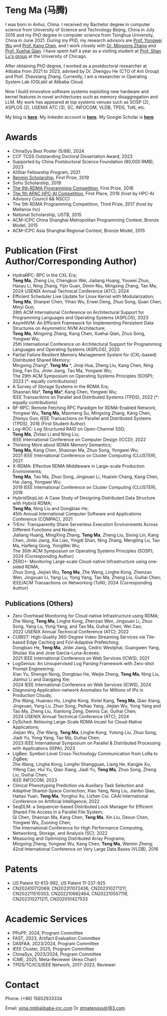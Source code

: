 # Teng Ma (马腾)

<!-- # Brief Bio -->

<!-- I was born in Anhui, China. I received my Bachelor degree in computer science from University of Science and Technology Beijng, China in July 2016. Now I am a PhD candidate in Department of Computer Science and Technology, Tsinghua University, China. -->
I was born in Anhui, China. I received my Bachelor degree in computer science from University of Science and Technology Beijng, China in July 2016 and my PhD degree in computer science from Tsinghua University, China in June 2021. During my PhD, my research advisors are [Prof. Yongwei Wu](http://madsys.cs.tsinghua.edu.cn/~yongweiwu/) and [Prof. Kang Chen](http://madsys.cs.tsinghua.edu.cn/~kangchen/), and I work closely with [Dr. Mingxing Zhang](http://madsys.cs.tsinghua.edu.cn/~zhangmx/) and [Prof. Xuehai Qian](http://alchem.usc.edu/portal/xuehaiq.html). I have spent half a year as a visiting student at [Prof. Shan Lu's group](http://people.cs.uchicago.edu/~shanlu/) at the University of Chicago.
<!-- I have joined Alibaba as a research intern from Sep 2018 to Dec 2019. -->

<!-- My research advisors are [Prof. Yongwei Wu](http://madsys.cs.tsinghua.edu.cn/~yongweiwu/) and [Prof. Kang Chen](http://madsys.cs.tsinghua.edu.cn/~kangchen/). 

Currently, I work closely with [Dr. Mingxing Zhang](http://madsys.cs.tsinghua.edu.cn/~zhangmx/) and [Prof. Xuehai Qian](http://alchem.usc.edu/portal/xuehaiq.html).
 -->

After obtaining PhD degree, I worked as a postdoctoral researcher at Alibaba from 2021 to 2023, advised by Dr. Zhengyu He (CTO of Ant Group) and Prof. Zhaoxiang Zhang. Currently, I am a researcher in Operating System Lab (OSLab) at Alibaba Cloud.


Now I build innovative software systems exploiting new hardware and kernel features in novel architectures such as memory disaggregation and LLM. 
My work has appeared at top systems venues such as SOSP (2), ASPLOS (2), USENIX ATC (3), SC, INFOCOM, VLDB, TPDS, ToN, etc.

My blog is [**here**](https://stmatengss.github.io/blog/). 
My linkedin account is [**here**](https://www.linkedin.com/in/ma-teng-69a0a8115/).
My Google Scholar is [**here**](https://scholar.google.com/citations?user=8zXo0KMAAAAJ)


<!-- ~~I am seeking a visiting scholar position for half year.~~ -->

<!-- I will join in [Prof. Shan Lu](http://people.cs.uchicago.edu/~shanlu/)'s group as a visiting student in December. -->

# Awards

* ChinaSys Best Poster (5/88), 2024
* CCF TCSS Outstanding Doctoral Dissertation Award, 2023
* Supported by China Postdoctoral Science Foundation (80,000 RMB), 2023
* AliStar Fellowship Program, 2021
* [Renmin Scholarship](http://media.people.com.cn/n1/2019/1213/c14677-31505487.html), First Prize, 2019
* Sohu Scholarship, 2019
* [The 6th RDMA Programming Competition](https://www.hpcadvisorycouncil.com/events/2018/rdma/index-ch.php), First Prize, 2018
* [The 1th APAC HPC-AI Competition](https://www.hpcwire.com/off-the-wire/2018-apac-hpc-ai-student-competition-sharpens-weather-forecast-accuracy-and-image-recognition/), First Place, 2018 (host by HPC-AI Advisory Council && NSCC)
* The 5th RDMA Programming Competition, Third Prize, 2017 (host by Mellanox Inc)
* National Scholarship, USTB, 2015
* ACM-ICPC China Shanghai Metropolitan Programming Contest, Bronze Model, 2015
* ACM-ICPC Asia Shanghai Regional Contest, Bronze Model, 2015

<!-- * Blue Bridge Cup C/C++, Second Prize, 2014
* The chess AI contest of China, Second Prize, 2015
* China IOT (Internet of Things) contest, First Prize, 2014
* Mathematical Contest In Modeling, Honorable Mention, 2015  -->


# Publication (First Author/Corresponding Author)
* HydraRPC: RPC in the CXL Era; <br>**Teng Ma**, Zheng Liu, Chengkun Wei, Jialiang Huang, Youwei Zhuo, Haoyu Li, Ning Zhang, Yijin Guan, Dimin Niu, Mingxing Zhang, Tao Ma; <br>2024 USENIX Annual Technical Conference (ATC); 2024
* Efficient Scheduler Live Update for Linux Kernel with Modularization; <br>**Teng Ma**, Shanpei Chen, Yihao Wu, Erwei Deng, Zhuo Song, Quan Chen, Minyi Guo; <br>28th ACM International Conference on Architectural Support for Programming Languages and Operating Systems (ASPLOS), 2023
* AsymNVM: An Efficient Framework for Implementing Persistent Data Structures on Asymmetric NVM Architecture; <br>**Teng Ma**, Mingxing Zhang, Kang Chen, Xuehai Qian, Zhuo Song, Yongwei Wu; <br>25th International Conference on Architectural Support for  Programming Languages and Operating Systems (ASPLOS), 2020
* Partial Failure Resilient Memory Management System for (CXL-based) Distributed Shared Memory; <br>Mingxing Zhang\*, **Teng Ma** \*, Jinqi Hua, Zheng Liu, Kang Chen, Ning Ding, Fan Du, Jinlei Jiang, Tao Ma, Yongwei Wu; <br>The 29th ACM Symposium on Operating Systems Principles (SOSP); 2023 (\*: equally contributions))
* A Survey of Storage Systems in the RDMA Era; <br>Shaonan Ma\*, **Teng Ma**\*, Kang Chen, Yongwei Wu; <br>IEEE Transactions on Parallel and Distributed Systems (TPDS), 2022 (\*: equally contributions)
* RF-RPC: Remote Fetching RPC Paradigm for RDMA-Enabled Network; Yongwei Wu, **Teng Ma**, Maomeng Su, Mingxing Zhang, Kang Chen, Zhenyu Guo; IEEE Transactions on Parallel and Distributed Systems (TPDS), 2018 (First Student Author)
* Log-ROC: Log Structured RAID on Open-Channel SSD; <br>**Teng Ma**, Zhitao Li and Ning Liu; <br>IEEE International Conference on Computer Design (ICCD); 2022
* Thinking More about RDMA Memory Semantics; <br>**Teng Ma**, Kang Chen, Shaonan Ma, Zhuo Song, Yongwei Wu; <br>2021 IEEE International Conference on Cluster Computing (CLUSTER), 2021
* X-RDMA: Effective RDMA Middleware in Large-scale Production Environments; <br>**Teng Ma**, Tao Ma, Zhuo Song, Jingxuan Li, Huaixin Chang, Kang Chen, Hai Jiang, Yongwei Wu; <br>2019 IEEE International Conference on Cluster Computing (CLUSTER), 2019
* HybridSkipList: A Case Study of Designing Distributed Data Structure with Hybrid RDMA; <br>**Teng Ma**, Ning Liu and Dongbiao He; <br>45th Annual International Computer Software and Applications Conference (COMPAC), 2021
* TrEnv: Transparently Share Serverless Execution Environments Across Different Functions and Nodes; <br>Jialiang Huang, MingXing Zhang, **Teng Ma**, Zheng Liu, Sixing Lin, Kang Chen, Jinlei Jiang, Xia Liao, Yingdi Shan, Ning Zhang, Mengting Lu, Tao Ma, Haifeng Gong, YongWei Wu; <br>The 30th ACM Symposium on Operating Systems Principles (SOSP); 2024 (Corresponding Author)
* ZERO+: Monitoring Large-scale Cloud-native Infrastructure using one-sided RDMA; <br>Zhuo Song, Jiejian Wu, **Teng Ma**, Zhe Wang, Linghe Kong, Zhenzao Wen, Jingxuan Li, Yang Lu, Yong Yang, Tao Ma, Zheng Liu, Guihai Chen; <br>IEEE/ACM Transactions on Networking (ToN); 2024 (Corresponding Author)

## Publications (Others) 
* Zero Overhead Monitoring for Cloud-native Infrastructure using RDMA; <br>Zhe Wang, **Teng Ma**, Linghe Kong, Zhenzao Wen, Jingxuan Li, Zhuo Song, Yang Lu, Yong Yang, and Tao Ma, Guihai Chen, Wei Cao; <br>2022 USENIX Annual Technical Conference (ATC); 2022
* CUBIST: High-Quality 360-Degree Video Streaming Services via Tile-based Edge Caching and FoV-Adaptive Prefetching; <br>Dongbiao He, **Teng Ma**, Jinlei Jiang, Cedric Westphal, Guangwen Yang, Shutao Xia and Jose Garcia-Luna-Aceves; <br>2021 IEEE International Conference on Web Services (ICWS), 2021
* LogGenius: An Unsupervised Log Parsing Framework with Zero-shot Prompt Engineering; <br>Xian Yu, Shengxi Nong, Dongbiao He, Weijie Zheng, **Teng Ma**, Ning Liu, Jianhui Li and Gaogang Xie; <br>2024 IEEE International Conference on Web Services (ICWS), 2024
* Diagnosing Application-network Anomalies for Millions of IPs in Production Clouds; <br>Zhe Wang, Huanwu Hu, Linghe Kong, Xinlei Kang, **Teng Ma**, Qiao Xiang, Jingxuan, Yang Lu, Zhuo Song, Peihao Yang, Jiejian Wu, Yong Yang and Tao Ma, Zheng Liu, Xianlong Zeng, Dennis Cai, Guihai Chen; <br>2024 USENIX Annual Technical Conference (ATC); 2024
* DySched: Relieving Large-Scale RDMA Incast for Cloud-Native Applications; <br>Jiejian Wu, Zhe Wang, **Teng Ma**, Linghe Kong, Yutong Liu, Zhuo Song, Jiadi Yu, Yong Yang, Tao Ma, Guihai Chen; <br>2023 IEEE International Symposium on Parallel \& Distributed Processing with Applications (ISPA); 2023
* LigBee: Symbol-Level Cross-Technology Communication from LoRa to ZigBee; <br>Zhe Wang, Linghe Kong, Longfei Shangguan, Liang He, Kangjie Xu, Yifeng Cao, Hui Yu, Qiao Xiang, Jiadi Yu, **Teng Ma**, Zhuo Song, Zheng Liu, Guihai Chen; <br>IEEE INFOCOM, 2023
* Clinical Phenotyping Prediction via Auxiliary Task Selection and Adaptive Shared-Space Correction; Xiao Yang, Ning Liu, Jianbo Qiao, Haitao Yuan, **Teng Ma**, Yonghui Xu, Lizhen Cui. CAAI International Conference on Artificial Intelligence; 2022
* SeqDLM: a Sequencer-based Distributed Lock Manager for Efficient Shared File Access in a Parallel File System; <br>Qi Chen, Shaonan Ma, Kang Chen, **Teng Ma**, Xin Liu, Dexun Chen, Yongwei Wu, Zuoning Chen; <br>The International Conference for High Performance Computing, Networking, Storage, and Analysis (SC); 2022
* Measuring and Optimizing Distributed Array Programs; <br>Mingxing Zhang, Yongwei Wu, Kang Chen, **Teng Ma**, Weimin Zheng; <br>42nd International Conference on Very Large Data Bases (VLDB), 2016


<!-- * HydraRPC: RPC in the CXL Era; **Teng Ma**, Zheng Liu, Chengkun Wei, Jialiang Huang, Youwei Zhuo, Haoyu Li, Ning Zhang, Yijin Guan, Dimin Niu, Mingxing Zhang, Tao Ma; 2024 USENIX Annual Technical Conference (ATC); 2024
* Partial Failure Resilient Memory Management System for (CXL-based) Distributed Shared Memory; Mingxing Zhang\*, **Teng Ma** \*, Jinqi Hua, Zheng Liu, Kang Chen, Ning Ding, Fan Du, Jinlei Jiang, Tao Ma, Yongwei Wu; The 29th ACM Symposium on Operating Systems Principles (SOSP); 2023 (\*: equally contributions))
* Efficient Scheduler Live Update for Linux Kernel with Modularization; **Teng Ma**, Shanpei Chen, Yihao Wu, Erwei Deng, Zhuo Song, Quan Chen, Minyi Guo; 28th ACM International Conference on Architectural Support for Programming Languages and Operating Systems (ASPLOS), 2023
* TrEnv: Transparently Share Serverless Execution Environments Across Different Functions and Nodes; Jialiang Huang, MingXing Zhang, **Teng Ma**, Zheng Liu, Sixing Lin, Kang Chen, Jinlei Jiang, Xia Liao, Yingdi Shan, Ning Zhang, Mengting Lu, Tao Ma, Haifeng Gong, YongWei Wu; The 30th ACM Symposium on Operating Systems Principles (SOSP); 2024 (**Corresponding Author**)
* ZERO+: Monitoring Large-scale Cloud-native Infrastructure using one-sided RDMA; Zhuo Song, Jiejian Wu, **Teng Ma**, Zhe Wang, Linghe Kong, Zhenzao Wen, Jingxuan Li, Yang Lu, Yong Yang, Tao Ma, Zheng Liu, Guihai Chen; IEEE/ACM Transactions on Networking (ToN); 2024 (**Corresponding Author**)
* LogGenius: An Unsupervised Log Parsing Framework with Zero-shot Prompt Engineering; Xian Yu, Shengxi Nong, Dongbiao He, Weijie Zheng, **Teng Ma**, Ning Liu, Jianhui Li and Gaogang Xie; 2024 IEEE International Conference on Web Services (ICWS), 2024
* Diagnosing Application-network Anomalies for Millions of IPs in Production Clouds; Zhe Wang, Huanwu Hu, Linghe Kong, Xinlei Kang, **Teng Ma**, Qiao Xiang, Jingxuan, Yang Lu, Zhuo Song, Peihao Yang, Jiejian Wu, Yong Yang and Tao Ma, Zheng Liu, Xianlong Zeng, Dennis Cai, Guihai Chen; 2024 USENIX Annual Technical Conference (ATC); 2024
* DySched: Relieving Large-Scale RDMA Incast for Cloud-Native Applications; Jiejian Wu, Zhe Wang, **Teng Ma**, Linghe Kong, Yutong Liu, Zhuo Song, Jiadi Yu, Yong Yang, Tao Ma, Guihai Chen; 2023 IEEE International Symposium on Parallel \& Distributed Processing with Applications (ISPA); 2023
* LigBee: Symbol-Level Cross-Technology Communication from LoRa to ZigBee; Zhe Wang, Linghe Kong, Longfei Shangguan, Liang He, Kangjie Xu, Yifeng Cao, Hui Yu, Qiao Xiang, Jiadi Yu, **Teng Ma**, Zhuo Song, Zheng Liu, Guihai Chen; IEEE INFOCOM, 2023
* A Survey of Storage Systems in the RDMA Era; Shaonan Ma\*, **Teng Ma**\*, Kang Chen, Yongwei Wu; IEEE Transactions on Parallel and Distributed Systems (TPDS), 2022 (\*: equally contributions)
* SeqDLM: a Sequencer-based Distributed Lock Manager for Efficient Shared File Access in a Parallel File System; Qi Chen, Shaonan Ma, Kang Chen, **Teng Ma**, Xin Liu, Dexun Chen, Yongwei Wu, Zuoning Chen; The International Conference for High Performance Computing, Networking, Storage, and Analysis (SC); 2022
* Zero Overhead Monitoring for Cloud-native Infrastructure using RDMA; Zhe Wang, **Teng Ma**, Linghe Kong, Zhenzao Wen, Jingxuan Li, Zhuo Song, Yang Lu, Yong Yang, and Tao Ma, Guihai Chen, Wei Cao; 2022 USENIX Annual Technical Conference (ATC); 2022
* Log-ROC: Log Structured RAID on Open-Channel SSD; **Teng Ma**, Zhitao Li and Ning Liu; IEEE International Conference on Computer Design (ICCD); 2022
* Systems and Methods for Implementing Persistent Data Structures on An Asymmetric Non-volatile Memory Architecture; Kang Chen, Yongwei Wu, Teng Ma, Mingxing Zhang; US Patent 11-237-925, 2022
* Thinking More about RDMA Memory Semantics; **Teng Ma**, Kang Chen, Shaonan Ma, Zhuo Song, Yongwei Wu; 2021 IEEE International Conference on Cluster Computing (CLUSTER), 2021
* CUBIST: High-Quality 360-Degree Video Streaming Services via Tile-based Edge Caching and FoV-Adaptive Prefetching; Dongbiao He, **Teng Ma**, Jinlei Jiang, Cedric Westphal, Guangwen Yang, Shutao Xia and Jose Garcia-Luna-Aceves; 2021 IEEE International Conference on Web Services (ICWS), 2021
* HybridSkipList: A Case Study of Designing Distributed Data Structure with Hybrid RDMA; **Teng Ma**, Ning Liu and Dongbiao He; 45th Annual International Computer Software and Applications Conference (COMPAC), 2021
* AsymNVM: An Efficient Framework for Implementing Persistent Data Structures on Asymmetric NVM Architecture; **Teng Ma**, Mingxing Zhang, Kang Chen, Xuehai Qian, Zhuo Song, Yongwei Wu; 25th International Conference on Architectural Support for  Programming Languages and Operating Systems (ASPLOS), 2020
* Systems and Methods for Remote Procedure Call; Kang Chen, Yongwei Wu, Weimin Zheng, Maomeng Su, **Teng Ma**, Mingxing Zhang; US Patent 10-613-992, 2020
* X-RDMA: Effective RDMA Middleware in Large-scale Production Environments; **Teng Ma**, Tao Ma, Zhuo Song, Jingxuan Li, Huaixin Chang, Kang Chen, Hai Jiang, Yongwei Wu; 2019 IEEE International Conference on Cluster Computing (CLUSTER), 2019
* Large Scale Communication in Cloud Needs Hybrid RDMA Schema; **Teng Ma**, Mingxing Zhang, Zhuo Song, Mengxing Liu, Kang Chen, Yongwei Wu, 13th USENIX Symposium on Operating Systems Design and Implementation (OSDI), 2018 (Poster Only)
* NVM allocator in Disaggregation Era; **Teng Ma**, Mingxing Zhang, Dongbiao He, Kang Chen, Yongwei Wu, 13th USENIX Symposium on Operating Systems Design and Implementation (OSDI), 2018 (Poster Only)
* Measuring and Optimizing Distributed Array Programs; Mingxing Zhang, Yongwei Wu, Kang Chen, **Teng Ma**, Weimin Zheng; 42nd International Conference on Very Large Data Bases (VLDB), 2016 -->
<!-- * Zhang, M., Wu, Y., Chen, K., **Ma, T**., & Zheng, W. (2016). Measuring and optimizing distributed array programs. Proceedings of The Vldb Endowment, 9(12), 912-923. -->

# Patents
* US Patent 10-613-992, US Patent 11-237-925
* CN202410712069, CN202311072436, CN202310271211, CN202211510303, CN202210682464, CN202210557119, CN202310271211, CN202010427533

# Academic Services
* PPoPP, 2024, Program Committee
* FAST, 2023, Artifact Evaluation Committee
* DASFAA, 2023/2024, Program Committee
* IEEE Cluster, 2025, Program Committee
* ChinaSys, 2023/2024, Program Committee
* ICME, 2025, Meta-Reviewer (Area Chair)
* TPDS/TC/ICS/IEEE Network, 2017-2023, Reviewer 


# Contact

Phone: (+86) 15652933334

Email: sima.mt@alibaba-inc.com Or stmatengss@163.com

<!-- Address: Department of Computer Science and Technology, Tsinghua National Laboratory for Information Science and Technology (TNLIST), Tsinghua University, Beijing 100084, China -->




